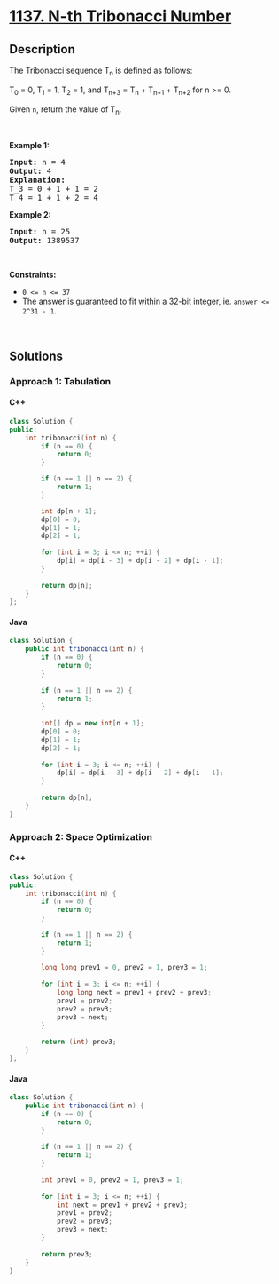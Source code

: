 # [1137. N-th Tribonacci Number](https://leetcode.com/problems/n-th-tribonacci-number)

## Description

<p>The Tribonacci sequence T<sub>n</sub> is defined as follows:&nbsp;</p>
<p>T<sub>0</sub> = 0, T<sub>1</sub> = 1, T<sub>2</sub> = 1, and T<sub>n+3</sub> = T<sub>n</sub> + T<sub>n+1</sub> + T<sub>n+2</sub> for n &gt;= 0.</p>
<p>Given <code>n</code>, return the value of T<sub>n</sub>.</p>
<p>&nbsp;</p>

<p><strong class="example">Example 1:</strong></p>
<pre>
<strong>Input:</strong> n = 4
<strong>Output:</strong> 4
<strong>Explanation:</strong>
T_3 = 0 + 1 + 1 = 2
T_4 = 1 + 1 + 2 = 4
</pre>

<p><strong class="example">Example 2:</strong></p>
<pre>
<strong>Input:</strong> n = 25
<strong>Output:</strong> 1389537
</pre>
<p>&nbsp;</p>

<p><strong>Constraints:</strong></p>
<ul>
    <li><code>0 &lt;= n &lt;= 37</code></li>
    <li>The answer is guaranteed to fit within a 32-bit integer, ie. <code>answer &lt;= 2^31 - 1</code>.</li>
</ul>
<p>&nbsp;</p>

## Solutions

### **Approach 1: Tabulation**

<!-- tabs:start -->

#### C++

```cpp
class Solution {
public:
    int tribonacci(int n) {
        if (n == 0) {
            return 0;
        }

        if (n == 1 || n == 2) {
            return 1;
        }

        int dp[n + 1];
        dp[0] = 0;
        dp[1] = 1;
        dp[2] = 1;
        
        for (int i = 3; i <= n; ++i) {
            dp[i] = dp[i - 3] + dp[i - 2] + dp[i - 1];
        }
        
        return dp[n];
    }
};
```

#### Java

```java
class Solution {
    public int tribonacci(int n) {
        if (n == 0) {
            return 0;
        }
        
        if (n == 1 || n == 2) {
            return 1;
        }
        
        int[] dp = new int[n + 1];
        dp[0] = 0;
        dp[1] = 1;
        dp[2] = 1;
        
        for (int i = 3; i <= n; ++i) {
            dp[i] = dp[i - 3] + dp[i - 2] + dp[i - 1];
        }
        
        return dp[n];
    }
}
```

<!-- tabs:end -->

### **Approach 2: Space Optimization**

<!-- tabs:start -->

#### C++

```cpp
class Solution {
public:
    int tribonacci(int n) {
        if (n == 0) {
            return 0;
        }
        
        if (n == 1 || n == 2) {
            return 1;
        }
        
        long long prev1 = 0, prev2 = 1, prev3 = 1;
        
        for (int i = 3; i <= n; ++i) {
            long long next = prev1 + prev2 + prev3;
            prev1 = prev2;
            prev2 = prev3;
            prev3 = next;
        }
        
        return (int) prev3;
    }
};
```

#### Java

```java
class Solution {
    public int tribonacci(int n) {
        if (n == 0) {
            return 0;
        }
        
        if (n == 1 || n == 2) {
            return 1;
        }
        
        int prev1 = 0, prev2 = 1, prev3 = 1;
        
        for (int i = 3; i <= n; ++i) {
            int next = prev1 + prev2 + prev3;
            prev1 = prev2;
            prev2 = prev3;
            prev3 = next;
        }
        
        return prev3;
    }
}
```

<!-- tabs:end -->